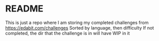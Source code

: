 # README
This is just a repo where I am storing my completed challenges from https://edabit.com/challenges
Sorted by language, then difficulty
If not completed, the dir that the challenge is in will have WIP in it